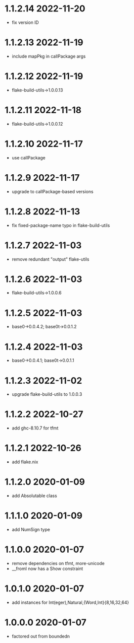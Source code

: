 1.1.2.14 2022-11-20
===================
- fix version ID

1.1.2.13 2022-11-19
===================
- include mapPkg in callPackage args

1.1.2.12 2022-11-19
===================
- flake-build-utils->1.0.0.13

1.1.2.11 2022-11-18
===================
- flake-build-utils->1.0.0.12

1.1.2.10 2022-11-17
===================
- use callPackage

1.1.2.9 2022-11-17
==================
- upgrade to callPackage-based versions

1.1.2.8 2022-11-13
==================
- fix fixed-package-name typo in flake-build-utils

1.1.2.7 2022-11-03
==================
- remove redundant "output" flake-utils

1.1.2.6 2022-11-03
==================
- flake-build-utils->1.0.0.6

1.1.2.5 2022-11-03
==================
- base0->0.0.4.2; base0t->0.0.1.2

1.1.2.4 2022-11-03
==================
- base0->0.0.4.1; base0t->0.0.1.1

1.1.2.3 2022-11-02
==================
- upgrade flake-build-utils to 1.0.0.3

1.1.2.2 2022-10-27
==================
- add ghc-8.10.7 for tfmt

1.1.2.1 2022-10-26
==================
- add flake.nix

1.1.2.0 2020-01-09
==================
- add Absolutable class

1.1.1.0 2020-01-09
==================
- add NumSign type

1.1.0.0 2020-01-07
==================
- remove dependencies on tfmt, more-unicode
- __fromI now has a Show constraint

1.0.1.0 2020-01-07
==================
- add instances for Int(eger),Natural,{Word,Int}{8,16,32,64}

1.0.0.0 2020-01-07
==================
- factored out from boundedn
